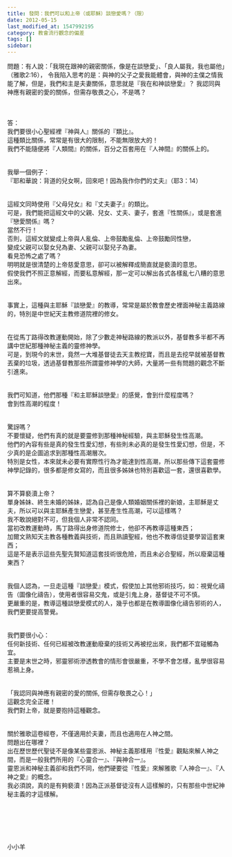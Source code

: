 ```yaml
---
title: 發問：我們可以和上帝（或耶穌）談戀愛嗎？（限）
date: 2012-05-15
last_modified_at: 1547992195
category: 教會流行觀念的偏差
tags: []
sidebar: 
---
```


<p>問題：有人說：「我現在跟神的親密關係，像是在談戀愛」、「良人屬我，我也屬他」（雅歌2:16）， 令我陷入思考的是：與神的父子之愛我能體會，與神的主僕之情我能了解，但是，我們和主是夫妻關係，意思就是『我在和神談戀愛』？ 我認同與神應有親密的愛的關係，但需存敬畏之心，不是嗎？<br/><!--more--><br/><br/><br/>答：<br/>我們要很小心聖經裡『神與人』關係的『類比』。<br/>這種類比關係，常常是有很大的限制，不能無限放大的！<br/>我們不能隨便將『人類間』的關係，百分之百套用在『人神間』的關係上的。<br/><br/><br/>我舉一個例子：<br/>『耶和華說：背道的兒女啊，回來吧！因為我作你們的丈夫』（耶3：14）<br/><br/><br/>這經文同時使用『父母兒女』和『丈夫妻子』的類比。<br/>可是，我們能把這經文中的父親、兒女、丈夫、妻子，套進『性關係』，或是套進『戀愛關係』嗎？<br/>當然不行！<br/>否則，這經文就變成上帝與人亂倫、上帝鼓勵亂倫、上帝鼓勵同性戀，<br/>變成父親可以娶女兒為妻、父親可以娶兒子為妻。<br/>看見恐怖之處了嗎？<br/>明明就是很清楚的上帝慈愛意思，卻可以被解釋成簡直就是褻瀆的意思。<br/>假使我們不照正意解經，而要私意解經，那一定可以解出各式各樣亂七八糟的意思出來。<br/><br/><br/>事實上，這種與主耶穌『談戀愛』的教導，常常是屬於教會歷史裡面神秘主義路線的，特別是中世紀天主教修道院裡的修女。<br/><br/> <br/>在從馬丁路得改教運動開始，除了少數走神秘路線的教派以外，基督教多半都不再講中世紀那種神秘主義的靈修神學。<br/>可是，到現今的末世，竟然一大堆基督徒去天主教挖寶，而且是去挖早就被基督教丟棄的垃圾，透過基督教那些所謂靈修神學的大師，大量將一些有問題的觀念不斷引進來。<br/> <br/><br/>我們可知道，他們那種『和主耶穌談戀愛』的感覺，會到什麼程度嗎？<br/>會到性高潮的程度！<br/> <br/><br/>驚訝嗎？<br/>不要懷疑，他們有真的就是要靈修到那種神秘經驗，與主耶穌發生性高潮。<br/>他們的內容有些是真的發生性愛幻想，有些則未必真的是發生性愛幻想，但是，不少真的是企圖追求到那種性高潮層次。<br/>特別是女性，本來就未必要有實際性行為才能達到性高潮，所以那些傳下這套靈修神學記錄的，很多都是修女寫的，而且很多姊妹也特別喜歡這一套，還很喜歡學。<br/> <br/><br/>算不算褻瀆上帝？<br/>單身姊妹、終生未婚的姊妹，認為自己是像人類婚姻關係裡的新娘，主耶穌是丈夫，所以可以與主耶穌產生戀愛，甚至產生性高潮，可以這樣嗎？<br/>我不敢說絕對不可，但我個人非常不認同。<br/>當初改教運動時，馬丁路得出身修道院修士，他卻不再教導這種東西；<br/>加爾文熟知天主教各種教義與技術，而且熟讀聖經，他也不教導信徒要學習這套東西；<br/>這是不是表示這些先聖先賢知道這套技術很危險，而且未必合聖經，所以廢棄這種東西？<br/> <br/><br/>我個人認為，一旦走這種『談戀愛』模式，假使加上其他邪術技巧，如：視覺化禱告（圖像化禱告），使用者很容易交鬼，或是引鬼上身，基督徒不可不慎。<br/>更嚴重的是，教導這種談戀愛模式的人，幾乎也都是在教導圖像化禱告邪術的人，我們更要提高警覺。<br/> <br/><br/>我們要很小心：<br/>任何新技術、任何已經被改教運動廢棄的技術又再被挖出來，我們都不宜碰觸為宜。<br/>主要是末世之時，邪靈邪術滲透教會的情形會很嚴重，不學不會怎樣，亂學很容易惹禍上身。<br/> <br/><br/>「我認同與神應有親密的愛的關係, 但需存敬畏之心！」<br/>這觀念完全正確！<br/>我們對上帝，就是要抱持這種觀念。<br/> <br/><br/>關於雅歌這卷經卷，不僅適用於夫妻，而且也適用在人神之間。<br/>問題出在哪裡？<br/>出在歷世歷代聖徒不是像某些靈恩派、神秘主義那樣用『性愛』觀點來解人神之間，而是一般我們所用的『心靈合一』、『與神合一』。<br/>靈恩派和神秘主義卻和我們不同，他們硬要從『性愛』來解雅歌『人神合一』、『人神之愛』的概念。<br/>我必須說，真的是有夠褻瀆！因為正派基督徒沒有人這樣解的，只有那些中世紀神秘主義的才這樣解。<br/><br/><br/><br/><br/><br/><br/>小小羊<br/><br/><br/><br/><br/><br/><br/><br/><br/><br/></p>